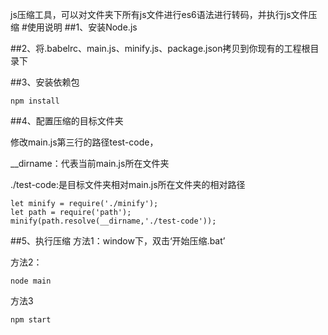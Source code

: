 js压缩工具，可以对文件夹下所有js文件进行es6语法进行转码，并执行js文件压缩
#使用说明
##1、安装Node.js

##2、将.babelrc、main.js、minify.js、package.json拷贝到你现有的工程根目录下

##3、安装依赖包
````
npm install
````
##4、配置压缩的目标文件夹

修改main.js第三行的路径test-code，

__dirname：代表当前main.js所在文件夹

./test-code:是目标文件夹相对main.js所在文件夹的相对路径
````
let minify = require('./minify');
let path = require('path');
minify(path.resolve(__dirname,'./test-code'));
````
##5、执行压缩
方法1：window下，双击‘开始压缩.bat’

方法2：
````
node main
````
方法3
````
npm start
````
